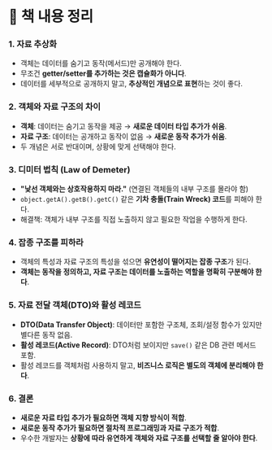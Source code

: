 # 🔖 책 내용 정리

### **1. 자료 추상화**

- 객체는 데이터를 숨기고 동작(메서드)만 공개해야 한다.
- 무조건 **getter/setter를 추가하는 것은 캡슐화가 아니다**.
- 데이터를 세부적으로 공개하지 말고, **추상적인 개념으로 표현**하는 것이 좋다.

### **2. 객체와 자료 구조의 차이**

- **객체**: 데이터는 숨기고 동작을 제공 → **새로운 데이터 타입 추가가 쉬움**.
- **자료 구조**: 데이터는 공개하고 동작이 없음 → **새로운 동작 추가가 쉬움**.
- 두 개념은 서로 반대이며, 상황에 맞게 선택해야 한다.

### **3. 디미터 법칙 (Law of Demeter)**

- **"낯선 객체와는 상호작용하지 마라."** (연결된 객체들의 내부 구조를 몰라야 함)
- `object.getA().getB().getC()` 같은 **기차 충돌(Train Wreck) 코드**를 피해야 한다.
- 해결책: 객체가 내부 구조를 직접 노출하지 않고 필요한 작업을 수행하게 한다.

### **4. 잡종 구조를 피하라**

- 객체의 특성과 자료 구조의 특성을 섞으면 **유연성이 떨어지는 잡종 구조**가 된다.
- **객체는 동작을 정의하고, 자료 구조는 데이터를 노출하는 역할을 명확히 구분해야 한다**.

### **5. 자료 전달 객체(DTO)와 활성 레코드**

- **DTO(Data Transfer Object)**: 데이터만 포함한 구조체, 조회/설정 함수가 있지만 별다른 동작 없음.
- **활성 레코드(Active Record)**: DTO처럼 보이지만 `save()` 같은 DB 관련 메서드 포함.
- 활성 레코드를 객체처럼 사용하지 말고, **비즈니스 로직은 별도의 객체에 분리해야 한다**.

### **6. 결론**

- **새로운 자료 타입 추가가 필요하면 객체 지향 방식이 적합**.
- **새로운 동작 추가가 필요하면 절차적 프로그래밍과 자료 구조가 적합**.
- 우수한 개발자는 **상황에 따라 유연하게 객체와 자료 구조를 선택할 줄 알아야 한다**.
